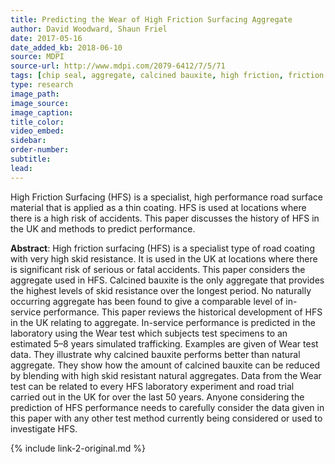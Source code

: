 ```yaml
---
title: Predicting the Wear of High Friction Surfacing Aggregate
author: David Woodward, Shaun Friel
date: 2017-05-16
date_added_kb: 2018-06-10
source: MDPI
source-url: http://www.mdpi.com/2079-6412/7/5/71
tags: [chip seal, aggregate, calcined bauxite, high friction, friction numbers, safety]
type: research
image_path:
image_source:
image_caption:
title_color:
video_embed:
sidebar:
order-number:
subtitle:
lead:
---
```

High Friction Surfacing (HFS) is a specialist, high performance road surface material that is applied as a thin coating. HFS is used at locations where there is a high risk of accidents. This paper discusses the history of HFS in the UK and methods to predict performance.
<!--more-->

**Abstract**: High friction surfacing (HFS) is a specialist type of road coating with very high skid resistance. It is used in the UK at locations where there is significant risk of serious or fatal accidents. This paper considers the aggregate used in HFS. Calcined bauxite is the only aggregate that provides the highest levels of skid resistance over the longest period. No naturally occurring aggregate has been found to give a comparable level of in-service performance. This paper reviews the historical development of HFS in the UK relating to aggregate. In-service performance is predicted in the laboratory using the Wear test which subjects test specimens to an estimated 5–8 years simulated trafficking. Examples are given of Wear test data. They illustrate why calcined bauxite performs better than natural aggregate. They show how the amount of calcined bauxite can be reduced by blending with high skid resistant natural aggregates. Data from the Wear test can be related to every HFS laboratory experiment and road trial carried out in the UK for over the last 50 years. Anyone considering the prediction of HFS performance needs to carefully consider the data given in this paper with any other test method currently being considered or used to investigate HFS.

{% include link-2-original.md %}
